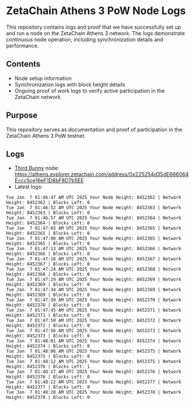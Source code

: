 # ZetaChain Athens 3 PoW Node Logs
This repository contains logs and proof that we have successfully set up and run a node on the ZetaChain Athens 3 network. The logs demonstrate continuous node operation, including synchronization details and performance.

## Contents
- Node setup information
- Synchronization logs with block height details
- Ongoing proof of work logs to verify active participation in the ZetaChain network

## Purpose
This repository serves as documentation and proof of participation in the ZetaChain Athens 3 PoW testnet.

## Logs

- [Third Bunny](https://thirdbunny.xyz/) node: https://athens.explorer.zetachain.com/address/0x225254d35dE666064Eccc5ce16eF1D8bF8D7b5EE
- Latest logs:
```
Tue Jan  7 01:46:47 AM UTC 2025 Your Node Height: 8452362 | Network Height: 8452362 | Blocks Left: 0
Tue Jan  7 01:46:52 AM UTC 2025 Your Node Height: 8452363 | Network Height: 8452363 | Blocks Left: 0
Tue Jan  7 01:46:57 AM UTC 2025 Your Node Height: 8452364 | Network Height: 8452364 | Blocks Left: 0
Tue Jan  7 01:47:03 AM UTC 2025 Your Node Height: 8452365 | Network Height: 8452365 | Blocks Left: 0
Tue Jan  7 01:47:08 AM UTC 2025 Your Node Height: 8452365 | Network Height: 8452365 | Blocks Left: 0
Tue Jan  7 01:47:13 AM UTC 2025 Your Node Height: 8452366 | Network Height: 8452366 | Blocks Left: 0
Tue Jan  7 01:47:18 AM UTC 2025 Your Node Height: 8452367 | Network Height: 8452367 | Blocks Left: 0
Tue Jan  7 01:47:24 AM UTC 2025 Your Node Height: 8452368 | Network Height: 8452368 | Blocks Left: 0
Tue Jan  7 01:47:29 AM UTC 2025 Your Node Height: 8452369 | Network Height: 8452369 | Blocks Left: 0
Tue Jan  7 01:47:34 AM UTC 2025 Your Node Height: 8452369 | Network Height: 8452369 | Blocks Left: 0
Tue Jan  7 01:47:39 AM UTC 2025 Your Node Height: 8452370 | Network Height: 8452370 | Blocks Left: 0
Tue Jan  7 01:47:45 AM UTC 2025 Your Node Height: 8452371 | Network Height: 8452371 | Blocks Left: 0
Tue Jan  7 01:47:50 AM UTC 2025 Your Node Height: 8452372 | Network Height: 8452372 | Blocks Left: 0
Tue Jan  7 01:47:56 AM UTC 2025 Your Node Height: 8452373 | Network Height: 8452373 | Blocks Left: 0
Tue Jan  7 01:48:01 AM UTC 2025 Your Node Height: 8452374 | Network Height: 8452374 | Blocks Left: 0
Tue Jan  7 01:48:06 AM UTC 2025 Your Node Height: 8452375 | Network Height: 8452375 | Blocks Left: 0
Tue Jan  7 01:48:12 AM UTC 2025 Your Node Height: 8452375 | Network Height: 8452376 | Blocks Left: 1
Tue Jan  7 01:48:17 AM UTC 2025 Your Node Height: 8452376 | Network Height: 8452376 | Blocks Left: 0
Tue Jan  7 01:48:22 AM UTC 2025 Your Node Height: 8452377 | Network Height: 8452377 | Blocks Left: 0
Tue Jan  7 01:48:28 AM UTC 2025 Your Node Height: 8452378 | Network Height: 8452378 | Blocks Left: 0
```
